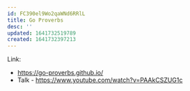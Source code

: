 ```yaml
---
id: FC390el9Wo2qaWNd6RRlL
title: Go Proverbs
desc: ''
updated: 1641732519789
created: 1641732397213
---
```


Link:
- https://go-proverbs.github.io/
- Talk - https://www.youtube.com/watch?v=PAAkCSZUG1c
